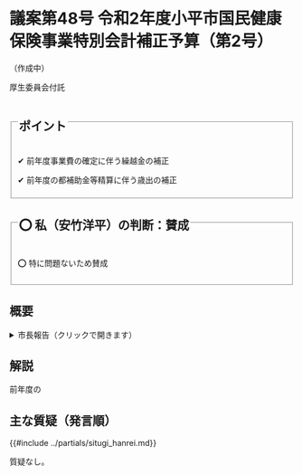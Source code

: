 # 議案第48号 令和2年度小平市国民健康保険事業特別会計補正予算（第2号）
（作成中）

<i class="fa fa-gavel" aria-hidden="true"></i> 厚生委員会付託

<fieldset class="point">
  <legend>
    <h2 class="point"> ポイント </h2>
  </legend>
  <p class="point">✔ 前年度事業費の確定に伴う繰越金の補正</p>
  <p class="point">✔ 前年度の都補助金等精算に伴う歳出の補正</p>
</fieldset>

<fieldset class="sanpi">
  <legend>
    <h2 class="sanpi">⭕️ 私（安竹洋平）の判断：賛成 </h2>
  </legend>
  <p class="sanpi OK">⭕️ 特に問題ないため賛成</p>
</fieldset>

## 概要

<details>
<summary>市長報告（クリックで開きます）</summary>

> 今回の補正予算は、前年度の事業費の確定に伴う繰越金の補正、及び前年度の都補助金等の精算に伴う歳出の補正を行うものです。歳入では、前年度からの繰越金を増額し、歳出では、前年度に超過交付となった保険給付費等交付金の返還金を増額するものです。

</details>

## 解説

前年度の

## 主な質疑（発言順）
{{#include ../partials/situgi_hanrei.md}}

質疑なし。
